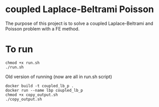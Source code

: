 # coupled Laplace-Beltrami Poisson
The purpose of this project is to solve a coupled Laplace-Beltrami and Poisson problem with a FE method.


# To run 

    chmod +x run.sh
    ./run.sh

Old version of running (now are all in run.sh script)

    docker build -t coupled_lb_p .
    docker run --name lbp coupled_lb_p
    chmod +x copy_output.sh 
    ./copy_output.sh 